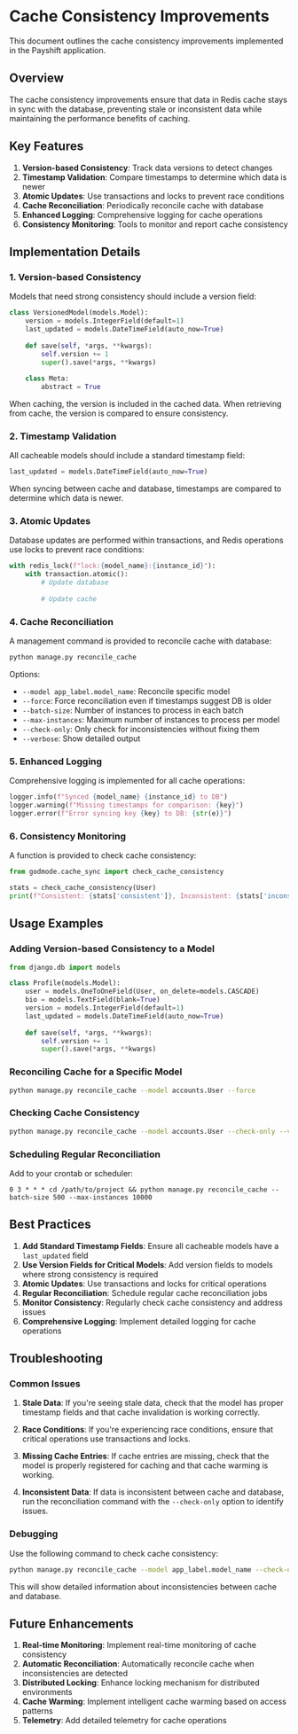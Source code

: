 # Cache Consistency Improvements

This document outlines the cache consistency improvements implemented in the Payshift application.

## Overview

The cache consistency improvements ensure that data in Redis cache stays in sync with the database, preventing stale or inconsistent data while maintaining the performance benefits of caching.

## Key Features

1. **Version-based Consistency**: Track data versions to detect changes
2. **Timestamp Validation**: Compare timestamps to determine which data is newer
3. **Atomic Updates**: Use transactions and locks to prevent race conditions
4. **Cache Reconciliation**: Periodically reconcile cache with database
5. **Enhanced Logging**: Comprehensive logging for cache operations
6. **Consistency Monitoring**: Tools to monitor and report cache consistency

## Implementation Details

### 1. Version-based Consistency

Models that need strong consistency should include a version field:

```python
class VersionedModel(models.Model):
    version = models.IntegerField(default=1)
    last_updated = models.DateTimeField(auto_now=True)
    
    def save(self, *args, **kwargs):
        self.version += 1
        super().save(*args, **kwargs)
    
    class Meta:
        abstract = True
```

When caching, the version is included in the cached data. When retrieving from cache, the version is compared to ensure consistency.

### 2. Timestamp Validation

All cacheable models should include a standard timestamp field:

```python
last_updated = models.DateTimeField(auto_now=True)
```

When syncing between cache and database, timestamps are compared to determine which data is newer.

### 3. Atomic Updates

Database updates are performed within transactions, and Redis operations use locks to prevent race conditions:

```python
with redis_lock(f"lock:{model_name}:{instance_id}"):
    with transaction.atomic():
        # Update database
        
        # Update cache
```

### 4. Cache Reconciliation

A management command is provided to reconcile cache with database:

```bash
python manage.py reconcile_cache
```

Options:
- `--model app_label.model_name`: Reconcile specific model
- `--force`: Force reconciliation even if timestamps suggest DB is older
- `--batch-size`: Number of instances to process in each batch
- `--max-instances`: Maximum number of instances to process per model
- `--check-only`: Only check for inconsistencies without fixing them
- `--verbose`: Show detailed output

### 5. Enhanced Logging

Comprehensive logging is implemented for all cache operations:

```python
logger.info(f"Synced {model_name} {instance_id} to DB")
logger.warning(f"Missing timestamps for comparison: {key}")
logger.error(f"Error syncing key {key} to DB: {str(e)}")
```

### 6. Consistency Monitoring

A function is provided to check cache consistency:

```python
from godmode.cache_sync import check_cache_consistency

stats = check_cache_consistency(User)
print(f"Consistent: {stats['consistent']}, Inconsistent: {stats['inconsistent']}, Missing: {stats['missing']}")
```

## Usage Examples

### Adding Version-based Consistency to a Model

```python
from django.db import models

class Profile(models.Model):
    user = models.OneToOneField(User, on_delete=models.CASCADE)
    bio = models.TextField(blank=True)
    version = models.IntegerField(default=1)
    last_updated = models.DateTimeField(auto_now=True)
    
    def save(self, *args, **kwargs):
        self.version += 1
        super().save(*args, **kwargs)
```

### Reconciling Cache for a Specific Model

```bash
python manage.py reconcile_cache --model accounts.User --force
```

### Checking Cache Consistency

```bash
python manage.py reconcile_cache --model accounts.User --check-only --verbose
```

### Scheduling Regular Reconciliation

Add to your crontab or scheduler:

```
0 3 * * * cd /path/to/project && python manage.py reconcile_cache --batch-size 500 --max-instances 10000
```

## Best Practices

1. **Add Standard Timestamp Fields**: Ensure all cacheable models have a `last_updated` field
2. **Use Version Fields for Critical Models**: Add version fields to models where strong consistency is required
3. **Atomic Updates**: Use transactions and locks for critical operations
4. **Regular Reconciliation**: Schedule regular cache reconciliation jobs
5. **Monitor Consistency**: Regularly check cache consistency and address issues
6. **Comprehensive Logging**: Implement detailed logging for cache operations

## Troubleshooting

### Common Issues

1. **Stale Data**: If you're seeing stale data, check that the model has proper timestamp fields and that cache invalidation is working correctly.

2. **Race Conditions**: If you're experiencing race conditions, ensure that critical operations use transactions and locks.

3. **Missing Cache Entries**: If cache entries are missing, check that the model is properly registered for caching and that cache warming is working.

4. **Inconsistent Data**: If data is inconsistent between cache and database, run the reconciliation command with the `--check-only` option to identify issues.

### Debugging

Use the following command to check cache consistency:

```bash
python manage.py reconcile_cache --model app_label.model_name --check-only --verbose
```

This will show detailed information about inconsistencies between cache and database.

## Future Enhancements

1. **Real-time Monitoring**: Implement real-time monitoring of cache consistency
2. **Automatic Reconciliation**: Automatically reconcile cache when inconsistencies are detected
3. **Distributed Locking**: Enhance locking mechanism for distributed environments
4. **Cache Warming**: Implement intelligent cache warming based on access patterns
5. **Telemetry**: Add detailed telemetry for cache operations
